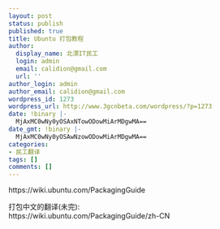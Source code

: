 ```yaml
---
layout: post
status: publish
published: true
title: Ubuntu 打包教程
author:
  display_name: 北漂IT民工
  login: admin
  email: calidion@gmail.com
  url: ''
author_login: admin
author_email: calidion@gmail.com
wordpress_id: 1273
wordpress_url: http://www.3gcnbeta.com/wordpress/?p=1273
date: !binary |-
  MjAxMC0wNy0yOSAxNTowODowMiArMDgwMA==
date_gmt: !binary |-
  MjAxMC0wNy0yOSAwNzowODowMiArMDgwMA==
categories:
- 民工翻译
tags: []
comments: []
---
```

<p>https:&#47;&#47;wiki.ubuntu.com&#47;PackagingGuide</p>
<p>打包中文的翻译(未完):<br />
https:&#47;&#47;wiki.ubuntu.com&#47;PackagingGuide&#47;zh-CN</p>
